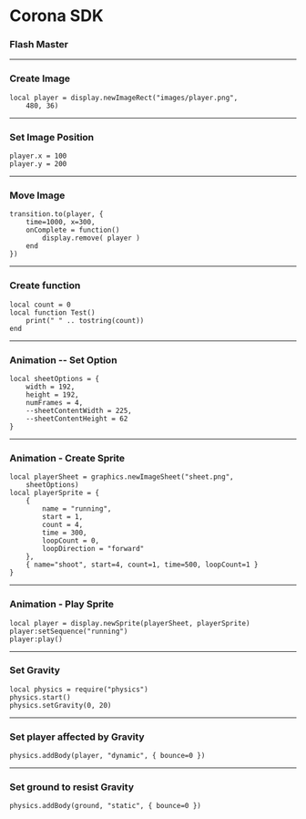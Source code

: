 <!-- .slide: data-background="#000000" -->
# Corona SDK
### Flash Master

------
<!-- .slide: data-background="#000000" -->
### Create Image
```
local player = display.newImageRect("images/player.png", 
    480, 36)
```

------
<!-- .slide: data-background="#000000" -->
### Set Image Position
```
player.x = 100
player.y = 200
```

------
<!-- .slide: data-background="#000000" -->
### Move Image
```
transition.to(player, { 
    time=1000, x=300, 
    onComplete = function()
        display.remove( player )
    end
})
```

------
<!-- .slide: data-background="#000000" -->
### Create function
```
local count = 0
local function Test()
    print(" " .. tostring(count))
end
```

-----
<!-- .slide: data-background="#000000" -->
### Animation -- Set Option
```
local sheetOptions = {
    width = 192,
    height = 192,
    numFrames = 4,
    --sheetContentWidth = 225,
    --sheetContentHeight = 62
}
```

------
<!-- .slide: data-background="#000000" -->
### Animation - Create Sprite
```
local playerSheet = graphics.newImageSheet("sheet.png", 
    sheetOptions)
local playerSprite = {
    {
        name = "running",
        start = 1,
        count = 4,
        time = 300,
        loopCount = 0,
        loopDirection = "forward"
    }, 
    { name="shoot", start=4, count=1, time=500, loopCount=1 }
}
```

------
<!-- .slide: data-background="#000000" -->
### Animation - Play Sprite
```
local player = display.newSprite(playerSheet, playerSprite)
player:setSequence("running")
player:play()
```

------
<!-- .slide: data-background="#000000" -->
### Set Gravity
```
local physics = require("physics")
physics.start()
physics.setGravity(0, 20)
```


------
<!-- .slide: data-background="#000000" -->
### Set player affected by Gravity
```
physics.addBody(player, "dynamic", { bounce=0 })
```

------
<!-- .slide: data-background="#000000" -->
### Set ground to resist Gravity
```
physics.addBody(ground, "static", { bounce=0 })
```
                